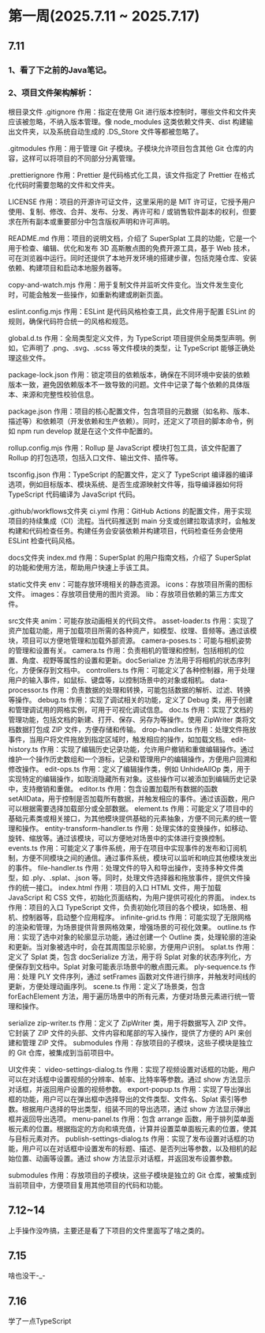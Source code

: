 # 第一周(2025.7.11 ~ 2025.7.17)
## 7.11

### 1、看了下之前的Java笔记。

### 2、项目文件架构解析：

根目录文件
.gitignore
作用：指定在使用 Git 进行版本控制时，哪些文件和文件夹应该被忽略，不纳入版本管理。像 node_modules 这类依赖文件夹、dist 构建输出文件夹，以及系统自动生成的 .DS_Store 文件等都被忽略了。

.gitmodules
作用：用于管理 Git 子模块。子模块允许项目包含其他 Git 仓库的内容，这样可以将项目的不同部分分离管理。

.prettierignore
作用：Prettier 是代码格式化工具，该文件指定了 Prettier 在格式化代码时需要忽略的文件和文件夹。

LICENSE
作用：项目的开源许可证文件，这里采用的是 MIT 许可证，它授予用户使用、复制、修改、合并、发布、分发、再许可和 / 或销售软件副本的权利，但要求在所有副本或重要部分中包含版权声明和许可声明。

README.md
作用：项目的说明文档，介绍了 SuperSplat 工具的功能，它是一个用于检查、编辑、优化和发布 3D 高斯散点图的免费开源工具，基于 Web 技术，可在浏览器中运行。同时还提供了本地开发环境的搭建步骤，包括克隆仓库、安装依赖、构建项目和启动本地服务器等。

copy-and-watch.mjs
作用：用于复制文件并监听文件变化。当文件发生变化时，可能会触发一些操作，如重新构建或刷新页面。

eslint.config.mjs
作用：ESLint 是代码风格检查工具，此文件用于配置 ESLint 的规则，确保代码符合统一的风格和规范。

global.d.ts
作用：全局类型定义文件，为 TypeScript 项目提供全局类型声明。例如，它声明了 .png、.svg、.scss 等文件模块的类型，让 TypeScript 能够正确处理这些文件。

package-lock.json
作用：锁定项目的依赖版本，确保在不同环境中安装的依赖版本一致，避免因依赖版本不一致导致的问题。文件中记录了每个依赖的具体版本、来源和完整性校验信息。

package.json
作用：项目的核心配置文件，包含项目的元数据（如名称、版本、描述等）和依赖项（开发依赖和生产依赖）。同时，还定义了项目的脚本命令，例如 npm run develop 就是在这个文件中配置的。

rollup.config.mjs
作用：Rollup 是 JavaScript 模块打包工具，该文件配置了 Rollup 的打包选项，包括入口文件、输出文件、插件等。

tsconfig.json
作用：TypeScript 的配置文件，定义了 TypeScript 编译器的编译选项，例如目标版本、模块系统、是否生成源映射文件等，指导编译器如何将 TypeScript 代码编译为 JavaScript 代码。




.github/workflows文件夹
ci.yml
作用：GitHub Actions 的配置文件，用于实现项目的持续集成（CI）流程。当代码推送到 main 分支或创建拉取请求时，会触发构建和代码检查任务。构建任务会安装依赖并构建项目，代码检查任务会使用 ESLint 检查代码风格。

docs文件夹
index.md
作用：SuperSplat 的用户指南文档，介绍了 SuperSplat 的功能和使用方法，帮助用户快速上手该工具。

static文件夹
env：可能存放环境相关的静态资源。
icons：存放项目所需的图标文件。
images：存放项目使用的图片资源。
lib：存放项目依赖的第三方库文件。

src文件夹
anim：可能存放动画相关的代码文件。
asset-loader.ts
作用：实现了资产加载功能，用于加载项目所需的各种资产，如模型、纹理、音频等。通过该模块，项目可以方便地管理和加载外部资源。
camera-poses.ts：可能与相机姿势的管理和设置有关。
camera.ts
作用：负责相机的管理和控制，包括相机的位置、角度、视野等属性的设置和更新。docSerialize 方法用于将相机的状态序列化，方便保存到文档中。
controllers.ts
作用：可能定义了各种控制器，用于处理用户的输入事件，如鼠标、键盘等，以控制场景中的对象或相机。
data-processor.ts
作用：负责数据的处理和转换，可能包括数据的解析、过滤、转换等操作。
debug.ts
作用：实现了调试相关的功能，定义了 Debug 类，用于创建和管理调试用的网格实例，可用于可视化调试信息。
doc.ts
作用：实现了文档的管理功能，包括文档的新建、打开、保存、另存为等操作。使用 ZipWriter 类将文档数据打包成 ZIP 文件，方便存储和传输。
drop-handler.ts
作用：处理文件拖放事件，当用户将文件拖放到指定区域时，触发相应的操作，如加载文档。
edit-history.ts
作用：实现了编辑历史记录功能，允许用户撤销和重做编辑操作。通过维护一个操作历史数组和一个游标，记录和管理用户的编辑操作，方便用户回溯和修改操作。
edit-ops.ts
作用：定义了编辑操作类，例如 UnhideAllOp 类，用于实现特定的编辑操作，如取消隐藏所有对象。这些操作可以被添加到编辑历史记录中，支持撤销和重做。
editor.ts
作用：包含设置加载所有数据的函数 setAllData，用于控制是否加载所有数据，并触发相应的事件。通过该函数，用户可以根据需要选择加载部分或全部数据。
element.ts
作用：可能定义了项目中的基础元素类或相关接口，为其他模块提供基础的元素抽象，方便不同元素的统一管理和操作。
entity-transform-handler.ts
作用：处理实体的变换操作，如移动、旋转、缩放等。通过该模块，可以方便地对场景中的实体进行变换控制。
events.ts
作用：可能定义了事件系统，用于在项目中实现事件的发布和订阅机制，方便不同模块之间的通信。通过事件系统，模块可以监听和响应其他模块发出的事件。
file-handler.ts
作用：处理文件的导入和导出操作，支持多种文件类型，如 .ply、.splat、.json 等。同时，处理文件选择器和拖放事件，提供文件操作的统一接口。
index.html
作用：项目的入口 HTML 文件，用于加载 JavaScript 和 CSS 文件，初始化页面结构，为用户提供可视化的界面。
index.ts
作用：项目的入口 TypeScript 文件，负责初始化项目的各个模块，如场景、相机、控制器等，启动整个应用程序。
infinite-grid.ts
作用：可能实现了无限网格的渲染和管理，为场景提供背景网格效果，增强场景的可视化效果。
outline.ts
作用：实现了选中对象的轮廓显示功能，通过创建一个 Outline 类，处理轮廓的渲染和更新。当对象被选中时，会在其周围显示轮廓，方便用户识别。
splat.ts
作用：定义了 Splat 类，包含 docSerialize 方法，用于将 Splat 对象的状态序列化，方便保存到文档中。Splat 对象可能表示场景中的散点图元素。
ply-sequence.ts
作用：处理 PLY 文件序列，通过 setFrames 函数对文件进行排序，并触发时间线的更新，方便处理动画序列。
scene.ts
作用：定义了场景类，包含 forEachElement 方法，用于遍历场景中的所有元素，方便对场景元素进行统一管理和操作。

serialize
zip-writer.ts
作用：定义了 ZipWriter 类，用于将数据写入 ZIP 文件。它封装了 ZIP 文件的头部、文件内容和尾部的写入操作，提供了方便的 API 来创建和管理 ZIP 文件。
submodules
作用：存放项目的子模块，这些子模块是独立的 Git 仓库，被集成到当前项目中。

UI文件夹：
video-settings-dialog.ts
作用：实现了视频设置对话框的功能，用户可以在对话框中设置视频的分辨率、帧率、比特率等参数。通过 show 方法显示对话框，并返回用户设置的视频参数。
export-popup.ts
作用：实现了导出弹出框的功能，用户可以在弹出框中选择导出的文件类型、文件名、Splat 索引等参数。根据用户选择的导出类型，组装不同的导出选项，通过 show 方法显示弹出框并返回导出选项。
menu-panel.ts
作用：包含 arrange 函数，用于排列菜单面板元素的位置。根据指定的方向和填充值，计算并设置菜单面板元素的位置，使其与目标元素对齐。
publish-settings-dialog.ts
作用：实现了发布设置对话框的功能，用户可以在对话框中设置发布的标题、描述、是否列出等参数，以及相机的起始位置、动画等设置。通过 show 方法显示对话框，并返回发布设置参数。

submodules
作用：存放项目的子模块，这些子模块是独立的 Git 仓库，被集成到当前项目中，方便项目复用其他项目的代码和功能。


## 7.12~14
上手操作没咋搞，主要还是看了下项目的文件里面写了啥之类的。

## 7.15
啥也没干-_-

## 7.16
学了一点TypeScript
